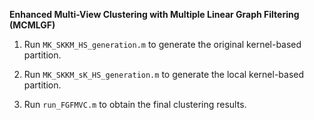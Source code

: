  

 

**Enhanced Multi-View Clustering with Multiple Linear Graph Filtering (MCMLGF)** 



1. Run `MK_SKKM_HS_generation.m` to generate the original kernel-based partition. 

2. Run `MK_SKKM_sK_HS_generation.m` to generate the local kernel-based partition. 

3. Run `run_FGFMVC.m` to obtain the final clustering results. 

 